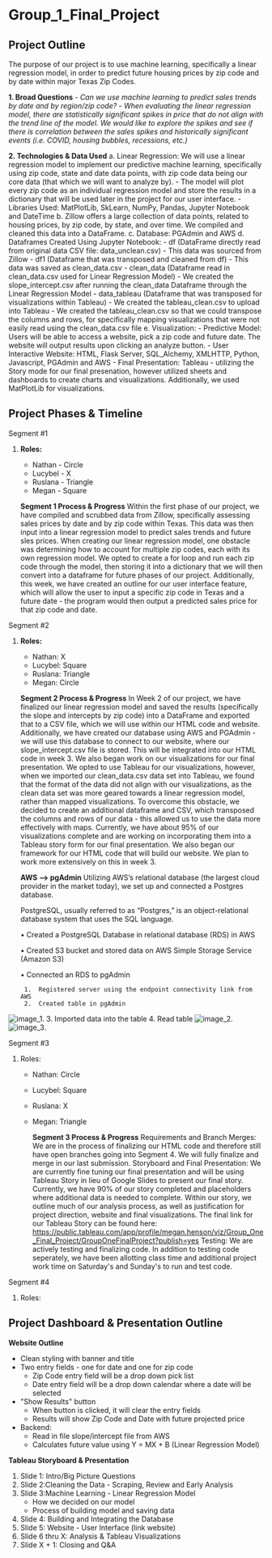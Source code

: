 # Group_1_Final_Project

## **Project Outline**

The purpose of our project is to use machine learning, specifically a linear regression model, in order to predict future housing prices by zip code and by date within major Texas Zip Codes. 

**1. Broad Questions**
    - *Can we use machine learning to predict sales trends by date and by region/zip code?*
    - *When evaluating the linear regression model, there are statistically significant spikes in price that do not align with the trend line of the model. We would like to explore the spikes and see if there is correlation between the sales spikes and historically significant events (i.e. COVID, housing bubbles, recessions, etc.)*

**2. Technologies & Data Used** 
    a. Linear Regression: We will use a linear regression model to implement our predictive machine learning, specifically using zip code, state and date data points, with zip code data being our core data (that which we will want to analyze by). 
        - The model will plot every zip code as an individual regression model and store the results in a dictionary that will be used later in the project for our user interface. 
        - Libraries Used: MatPlotLib, SkLearn, NumPy, Pandas, Jupyter Notebook and DateTime
    b. Zillow offers a large collection of data points, related to housing prices, by zip code, by state, and over time. We compiled and cleaned this data into a DataFrame. 
    c. Database: PGAdmin and AWS
    d. Dataframes Created Using Jupyter Notebook:
        - df (DataFrame directly read from original data CSV file: data_unclean.csv)
            - This data was sourced from Zillow
        - df1 (Dataframe that was transposed and cleaned from df)
            - This data was saved as clean_data.csv
        - clean_data (Dataframe read in clean_data.csv used for Linear Regression Model)
            - We created the slope_intercept.csv after running the clean_data Dataframe through the Linear Regression Model
        - data_tableau (Dataframe that was transposed for visualizations within Tableau) 
            - We created the tableau_clean.csv to upload into Tableau
            - We created the tableau_clean.csv so that we could transpose the columns and rows, for specifically mapping visualizations that were not easily read using the clean_data.csv file 
    e. Visualization: 
        - Predictive Model: Users will be able to access a website, pick a zip code and future date. The website will output results upon clicking an analyze button. 
        - User Interactive Website: HTML, Flask Server, SQL_Alchemy, XMLHTTP, Python, Javascript, PGAdmin and AWS
        - Final Presentation: Tableau - utilizing the Story mode for our final presenation, however utilized sheets and dashboards to create charts and visualizations. Additionally, we used MatPlotLib for visualizations.
  

## **Project Phases & Timeline**
Segment #1
1. **Roles:** 
    - Nathan - Circle
    - Lucybel - X 
    - Ruslana - Triangle
    - Megan - Square

    **Segment 1 Process & Progress**
    Within the first phase of our project, we have compiled and scrubbed data from Zillow, specifically assessing sales prices by date and by zip code within Texas. This data was then input into a linear regression model to predict sales trends and future sles prices. When creating our linear regression model, one obstacle was determining how to account for multiple zip codes, each with its own regression model. We opted to create a for loop and run each zip code through the model, then storing it into a dictionary that we will then convert into a dataframe for future phases of our project. Additionally, this week, we have created an outline for our user interface feature, which will allow the user to input a specific zip code in Texas and a future date - the program would then output a predicted sales price for that zip code and date. 


Segment #2
1. **Roles:**
    - Nathan: X
    - Lucybel: Square
    - Ruslana: Triangle
    - Megan: Circle 

    **Segment 2 Process & Progress**
    In Week 2 of our project, we have finalized our linear regression model and saved the results (specifically the slope and intercepts by zip code) into a DataFrame and exported that to a CSV file, which we will use within our HTML code and website. Additionally, we have created our database using AWS and PGAdmin - we will use this database to connect to our website, where our slope_intercept.csv file is stored. This will be integrated into our HTML code in week 3. We also began work on our visualizations for our final presentation. We opted to use Tableau for our visualizations, however, when we imported our clean_data.csv data set into Tableau, we found that the format of the data did not align with our visualizations, as the clean data set was more geared towards a linear regression model, rather than mapped visualizations. To overcome this obstacle, we decided to create an additional dataframe and CSV, which transposed the columns and rows of our data - this allowed us to use the data more effectively with maps. Currently, we have about 95% of our visualizations complete and are working on incorporating them into a Tableau story form for our final presentation. We also began our framework for our HTML code that will build our website. We plan to work more extensively on this in week 3. 

    **AWS --> pgAdmin**
    Utilizing AWS’s relational database (the largest cloud provider in the market today), we set up and connected a Postgres database. 

    PostgreSQL, usually referred to as “Postgres,” is an object-relational database system that uses the SQL language.  

    •	Created a PostgreSQL Database in relational database (RDS) in AWS

    •	Created S3 bucket and stored data on AWS Simple Storage Service (Amazon S3)

    •	Connected an RDS to pgAdmin

		1.	Registered server using the endpoint connectivity link from AWS
		2.	Created table in pgAdmin 
![image_1](Resources/image_1.png).
		3.	Imported data into the table
		4.	Read table 
![image_2](Resources/image_2.png).
![image_3](Resources/image_3.png).

Segment #3
1. Roles: 
    - Nathan: Circle
    - Lucybel: Square
    - Ruslana: X
    - Megan: Triangle

       **Segment 3 Process & Progress**
       Requirements and Branch Merges: We are in the process of finalizing our HTML code and therefore still have open branches going into Segment 4. We will fully finalize and merge in our last submission. 
       Storyboard and Final Presentation: We are currently fine tuning our final presentation and will be using Tableau Story in lieu of Google Slides to present our final story. Currently, we have 90% of our story completed and placeholders where additional data is needed to complete. Within our story, we outline much of our analysis process, as well as justification for project direction, website and final visualizations. 
       The final link for our Tableau Story can be found here: https://public.tableau.com/app/profile/megan.henson/viz/Group_One_Final_Project/GroupOneFinalProject?publish=yes
       Testing: We are actively testing and finalizing code. In addition to testing code seperately, we have been allotting class time and additional project work time on Saturday's and Sunday's to run and test code. 

Segment #4
1. Roles: 


## **Project Dashboard & Presentation Outline**

**Website Outline**
- Clean styling with banner and title
- Two entry fields - one for date and one for zip code
    - Zip Code entry field will be a drop down pick list
    - Date entry field will be a drop down calendar where a date will be selected
- "Show Results" button
    - When button is clicked, it will clear the entry fields
    - Results will show Zip Code and Date with future projected price
- Backend: 
    - Read in file slope/intercept file from AWS
    - Calculates future value using Y = MX + B (Linear Regression Model)

**Tableau Storyboard & Presentation**
1. Slide 1: Intro/Big Picture Questions
2. Slide 2:Cleaning the Data - Scraping, Review and Early Analysis
3. Slide 3:Machine Learning - Linear Regression Model
    - How we decided on our model
    - Process of building model and saving data
4. Slide 4: Building and Integrating the Database
5. Slide 5: Website - User Interface (link website)
6. Slide 6 thru X: Analysis & Tableau Visualizations
7. Slide X + 1: Closing and Q&A



